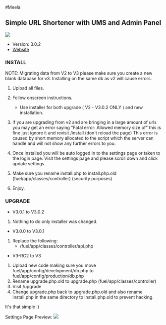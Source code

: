 #Meela
## Simple URL Shortener with UMS and Admin Panel


![](https://raw.githubusercontent.com/sufian/MeeLa-Premium-URL-Shortener/master/artwork/big-temp.png)


* Version: 3.0.2
* [Website](http://mee.la/)

### INSTALL

NOTE: Migrating data from V2 to V3 please make sure you create a new blank database for v3. Installing on the same db as v2 will cause errors.

1. Upload all files.
2. Follow onscreen instructions. 
	- Use installer for both upgrade ( V2 - V3.0.2 ONLY ) and new installation. 
3. If you are upgrading from v2 and are bringing in a large amount of urls you may get an error saying "Fatal error: Allowed memory size of" this is fine just ignore it and revisit /install (don't reload the page) This error is caused by short memory allocated to the script which the server can handle and will not show any further errors to you.

3. Once installed you will be auto logged in to the settings page or taken to the login page. Visit the settings page and please scroll down and click update settings.

4. Make sure you rename install.php to install.php.old (fuel/app/classes/controller) (security purposes)
4. Enjoy.







### UPGRADE 

- V3.0.1 to V3.0.2
1. Nothing to do only installer was changed.


- V3.0.0 to V3.0.1
1. Replace the following:
	- /fuel/app/classes/controller/api.php


- V3-RC2 to V3
1. Upload new code making sure you move fuel/app/config/development/db.php to fuel/app/config/production/db.php
2. Rename upgrade.php.old to upgrade.php (fuel/app/classes/controller)
3. Visit /upgrade
4. Change upgrade.php back to upgrade.php.old and also rename install.php in the same directory to install.php.old to prevent hacking.



It's that simple :)



Settings Page Preview:
![](https://raw.githubusercontent.com/sufian/MeeLa-Premium-URL-Shortener/master/artwork/settings.png)
